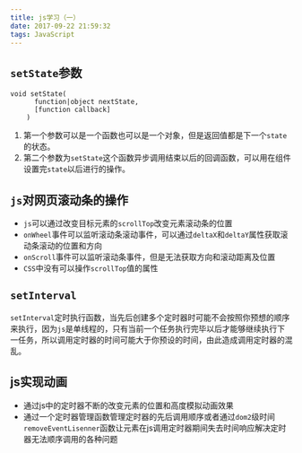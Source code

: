 ```yaml
---
title: js学习（一）
date: 2017-09-22 21:59:32
tags: JavaScript
---
```


## `setState`参数

```
void setState(
      function|object nextState,
      [function callback]
    )
```

1. 第一个参数可以是一个函数也可以是一个对象，但是返回值都是下一个`state`的状态。
2. 第二个参数为`setState`这个函数异步调用结束以后的回调函数，可以用在组件设置完`state`以后进行的操作。

## `js`对网页滚动条的操作

+ `js`可以通过改变目标元素的`scrollTop`改变元素滚动条的位置
+ `onWheel`事件可以监听滚动条滚动事件，可以通过`deltaX`和`deltaY`属性获取滚动条滚动的位置和方向
+ `onScroll`事件可以监听滚动条事件，但是无法获取方向和滚动距离及位置
+ `CSS`中没有可以操作`scrollTop`值的属性

## `setInterval`

`setInterval`定时执行函数，当先后创建多个定时器时可能不会按照你预想的顺序来执行，因为`js`是单线程的，只有当前一个任务执行完毕以后才能够继续执行下一任务，所以调用定时器的时间可能大于你预设的时间，由此造成调用定时器的混乱。

## js实现动画

- 通过js中的定时器不断的改变元素的位置和高度模拟动画效果
- 通过一个定时器管理函数管理定时器的先后调用顺序或者通过`dom2`级时间`removeEventLisenner`函数让元素在js调用定时器期间失去时间响应解决定时器无法顺序调用的各种问题
